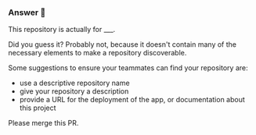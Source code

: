 ### Answer :crystal_ball:

This repository is actually for ___.

Did you guess it? Probably not, because it doesn't contain many of the necessary elements to make a repository discoverable.

Some suggestions to ensure your teammates can find your repository are:
- use a descriptive repository name
- give your repository a description
- provide a URL for the deployment of the app, or documentation about this project

Please merge this PR.